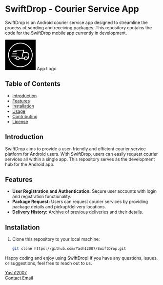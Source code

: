 # SwiftDrop - Courier Service App

SwiftDrop is an Android courier service app designed to streamline the process of sending and receiving packages. This repository contains the code for the SwiftDrop mobile app currently in development.

<img src='https://github.com/Yash12007/SwiftDrop/blob/main/Untitled%20design.png?raw=true' width='100px' height='100px'>
App Logo

## Table of Contents
- [Introduction](#introduction)
- [Features](#features)
- [Installation](#installation)
- [Usage](#usage)
- [Contributing](#contributing)
- [License](#license)

## Introduction

SwiftDrop aims to provide a user-friendly and efficient courier service platform for Android users. With SwiftDrop, users can easily request courier services all within a single app. This repository serves as the development hub for the Android app.

## Features

- **User Registration and Authentication:** Secure user accounts with login and registration functionality.
- **Package Request:** Users can request courier services by providing package details and pickup/delivery locations.
- **Delivery History:** Archive of previous deliveries and their details.

## Installation

1. Clone this repository to your local machine:
   ```bash
   git clone https://github.com/Yash12007/SwiftDrop.git

Happy coding and enjoy using SwiftDrop! If you have any questions, issues, or suggestions, feel free to reach out to us.

[Yash12007](https://yash12007.github.io)
<br>
[Contact Email](mailto:yash12007@yahoo.com)
